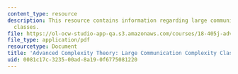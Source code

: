```yaml
---
content_type: resource
description: This resource contains information regarding large communication complexity
  classes.
file: https://ol-ocw-studio-app-qa.s3.amazonaws.com/courses/18-405j-advanced-complexity-theory-spring-2016/0081c17c323500ad8a190f6775081220_MIT18_405JS16_Large_Com.pdf
file_type: application/pdf
resourcetype: Document
title: 'Advanced Complexity Theory: Large Communication Complexity Classes'
uid: 0081c17c-3235-00ad-8a19-0f6775081220
---
```

